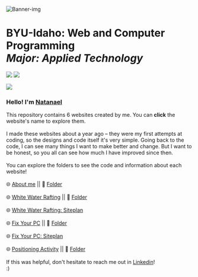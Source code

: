 <picture><img src="https://github.com/ndamatta/CSE111-BYU-Idaho/assets/105658793/ae948b5f-b9d3-46e5-8df8-002d5c89f2d7" alt="Banner-img"></picture>

# BYU-Idaho: Web and Computer Programming<br> <i>Major: Applied Technology</i>
<picture><img src="https://img.shields.io/badge/2022-blue?style=for-the-badge&label=SEP"></picture>     <a href="https://www.linkedin.com/in/natanael-damatta/" target="_blank"><img src="https://img.shields.io/badge/LinkedIn-0077B5?style=for-the-badge&logo=linkedin&logoColor=white"></a>

<picture><img src="https://github.com/ndamatta/CSE110-BYU-Pathway/assets/105658793/27eabe6f-846c-4fd7-ab35-be4801f97d1c"></picture><br>

<h3>Hello! I'm <a href="https://www.linkedin.com/in/natanael-damatta/">Natanael</a></h3>
This repository contains 6 websites created by me. You can <strong>click</strong> the website's name to explore them.<br>
<br>
I made these websites about a year ago – they were my first attempts at coding, so the designs and code itself it's very simple. Going back to the code, I can see many things I want to make better and change. But I want to be honest, so you all can see how much I have improved since then.<br>
<br>
You can explore the folders to see the code and information about each website!<br>
<br>
🌐 <a href="https://ndamatta.github.io/WDD130-BYU-Idaho/aboutme/index.html">About me</a> || 📁 <a href="https://github.com/ndamatta/WDD130-BYU-Idaho/tree/master/aboutme">Folder</a><br>
<br>
🌐 <a href="https://ndamatta.github.io/WDD130-BYU-Idaho/wwr/index.html">White Water Rafting</a> || 📁 <a href="https://github.com/ndamatta/WDD130-BYU-Idaho/tree/master/wwr">Folder</a><br>
<br>
🌐 <a href="https://ndamatta.github.io/WDD130-BYU-Idaho/wwr/site-plan-rafting.html">White Water Rafting: Siteplan</a><br>
<br>
🌐 <a href="https://ndamatta.github.io/WDD130-BYU-Idaho/wwr/fixyourpc/index.html">Fix Your PC</a> || 📁 <a href ="https://github.com/ndamatta/WDD130-BYU-Idaho/tree/master/fixyourpc">Folder</a><br>
<br>
🌐 <a href="https://ndamatta.github.io/WDD130-BYU-Idaho/wwr/fixyourpc/site-plan.html">Fix Your PC: Siteplan</a><br>
<br>
🌐 <a href="https://ndamatta.github.io/WDD130-BYU-Idaho/positioning/positioning.html">Positioning Activity</a> || 📁 <a href="https://github.com/ndamatta/WDD130-BYU-Idaho/tree/master/positioning">Folder</a><br>


<br>
If this was helpful, don't hesitate to reach me out in <a href="https://www.linkedin.com/in/natanael-damatta/">Linkedin</a>!<br>
:)
